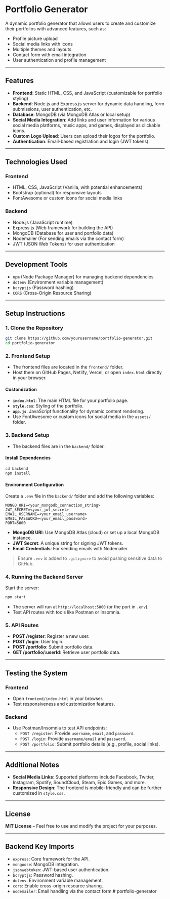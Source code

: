 # Portfolio Generator

A dynamic portfolio generator that allows users to create and customize their portfolios with advanced features, such as:

- Profile picture upload
- Social media links with icons
- Multiple themes and layouts
- Contact form with email integration
- User authentication and profile management

---

## Features

- **Frontend**: Static HTML, CSS, and JavaScript (customizable for portfolio styling)
- **Backend**: Node.js and Express.js server for dynamic data handling, form submissions, user authentication, etc.
- **Database**: MongoDB (via MongoDB Atlas or local setup)
- **Social Media Integration**: Add links and user information for various social media platforms, music apps, and games, displayed as clickable icons.
- **Custom Logo Upload**: Users can upload their logos for the portfolio.
- **Authentication**: Email-based registration and login (JWT tokens).

---

## Technologies Used

### Frontend

- HTML, CSS, JavaScript (Vanilla, with potential enhancements)
- Bootstrap (optional) for responsive layouts
- FontAwesome or custom icons for social media links

### Backend

- Node.js (JavaScript runtime)
- Express.js (Web framework for building the API)
- MongoDB (Database for user and portfolio data)
- Nodemailer (For sending emails via the contact form)
- JWT (JSON Web Tokens) for user authentication

---

## Development Tools

- `npm` (Node Package Manager) for managing backend dependencies
- `dotenv` (Environment variable management)
- `bcryptjs` (Password hashing)
- `CORS` (Cross-Origin Resource Sharing)

---

## Setup Instructions

### 1. Clone the Repository

```bash
git clone https://github.com/yourusername/portfolio-generator.git
cd portfolio-generator
```

### 2. Frontend Setup

- The frontend files are located in the `frontend/` folder.
- Host them on GitHub Pages, Netlify, Vercel, or open `index.html` directly in your browser.

#### Customization

- **`index.html`**: The main HTML file for your portfolio page.
- **`style.css`**: Styling of the portfolio.
- **`app.js`**: JavaScript functionality for dynamic content rendering.
- Use FontAwesome or custom icons for social media in the `assets/` folder.

### 3. Backend Setup

- The backend files are in the `backend/` folder.

#### Install Dependencies

```bash
cd backend
npm install
```

#### Environment Configuration

Create a `.env` file in the `backend/` folder and add the following variables:

```env
MONGO_URI=<your_mongodb_connection_string>
JWT_SECRET=<your_jwt_secret>
EMAIL_USERNAME=<your_email_username>
EMAIL_PASSWORD=<your_email_password>
PORT=5000
```

- **MongoDB URI**: Use MongoDB Atlas (cloud) or set up a local MongoDB instance.
- **JWT Secret**: A unique string for signing JWT tokens.
- **Email Credentials**: For sending emails with Nodemailer.

> Ensure `.env` is added to `.gitignore` to avoid pushing sensitive data to GitHub.

### 4. Running the Backend Server

Start the server:

```bash
npm start
```

- The server will run at `http://localhost:5000` (or the port in `.env`).
- Test API routes with tools like Postman or Insomnia.

### 5. API Routes

- **POST /register**: Register a new user.
- **POST /login**: User login.
- **POST /portfolio**: Submit portfolio data.
- **GET /portfolio/:userId**: Retrieve user portfolio data.

---

## Testing the System

### Frontend

- Open `frontend/index.html` in your browser.
- Test responsiveness and customization features.

### Backend

- Use Postman/Insomnia to test API endpoints:
  - `POST /register`: Provide `username`, `email`, and `password`.
  - `POST /login`: Provide `username/email` and `password`.
  - `POST /portfolio`: Submit portfolio details (e.g., profile, social links).

---

## Additional Notes

- **Social Media Links**: Supported platforms include Facebook, Twitter, Instagram, Spotify, SoundCloud, Steam, Epic Games, and more.
- **Responsive Design**: The frontend is mobile-friendly and can be further customized in `style.css`.

---

## License

**MIT License** – Feel free to use and modify the project for your purposes.

---

## Backend Key Imports

- `express`: Core framework for the API.
- `mongoose`: MongoDB integration.
- `jsonwebtoken`: JWT-based user authentication.
- `bcryptjs`: Password hashing.
- `dotenv`: Environment variable management.
- `cors`: Enable cross-origin resource sharing.
- `nodemailer`: Email handling via the contact form.#   p o r t f o l i o - g e n e r a t o r  
 